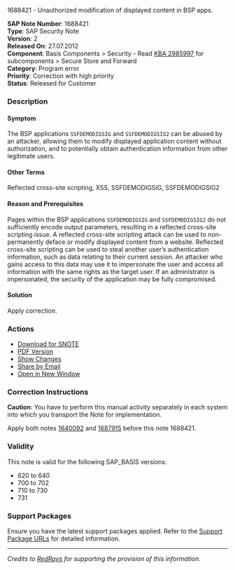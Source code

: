 1688421 - Unauthorized modification of displayed content in BSP apps.

**SAP Note Number**: 1688421  
**Type**: SAP Security Note  
**Version**: 2  
**Released On**: 27.07.2012  
**Component**: Basis Components > Security - Read [KBA 2985997](https://me.sap.com/servicessupport/knowledge/notes/2985997) for subcomponents > Secure Store and Forward  
**Category**: Program error  
**Priority**: Correction with high priority  
**Status**: Released for Customer

### Description

#### Symptom
The BSP applications `SSFDEMODIGSIG` and `SSFDEMODIGSIG2` can be abused by an attacker, allowing them to modify displayed application content without authorization, and to potentially obtain authentication information from other legitimate users.

#### Other Terms
Reflected cross-site scripting, XSS, SSFDEMODIGSIG, SSFDEMODIGSIG2

#### Reason and Prerequisites
Pages within the BSP applications `SSFDEMODIGSIG` and `SSFDEMODIGSIG2` do not sufficiently encode output parameters, resulting in a reflected cross-site scripting issue. A reflected cross-site scripting attack can be used to non-permanently deface or modify displayed content from a website. Reflected cross-site scripting can be used to steal another user’s authentication information, such as data relating to their current session. An attacker who gains access to this data may use it to impersonate the user and access all information with the same rights as the target user. If an administrator is impersonated, the security of the application may be fully compromised.

#### Solution
Apply correction.

### Actions

- [Download for SNOTE](https://notesdownloads.sap.com/note/0040000010030272017)
- [PDF Version](https://userapps.support.sap.com/sap/support/sfm/notes/print/0001688421?language=en-US&token=A8E9A1A354992B3D699562241988EE4E)
- [Show Changes](https://me.sap.com/notesLatestChanges/0001688421/E/diff)
- [Share by Email](https://me.sap.com/notes/0001688421/share)
- [Open in New Window](https://me.sap.com/notes/0001688421/open)

### Correction Instructions

**Caution**: You have to perform this manual activity separately in each system into which you transport the Note for implementation.

Apply both notes [1640092](https://me.sap.com/notes/1640092) and [1687915](https://me.sap.com/notes/1687915) before this note 1688421.

### Validity

This note is valid for the following SAP_BASIS versions:

- 620 to 640
- 700 to 702
- 710 to 730
- 731

### Support Packages

Ensure you have the latest support packages applied. Refer to the [Support Package URLs](https://me.sap.com/supportpackage/SAPKB1688421) for detailed information.

---

_Credits to [RedRays](https://redrays.io) for supporting the provision of this information._